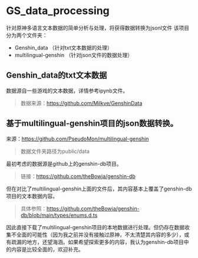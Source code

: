 # GS_data_processing
针对原神多语言文本数据的简单分析与处理，将获得数据转换为jsonl文件
该项目分为两个文件夹：
- Genshin_data （针对txt文本数据的处理）
- multilingual-genshin （针对json文件的数据处理）

## Genshin_data的txt文本数据
数据源自一些游戏的文本数据，详情参考ipynb文件。
> 数据来源：https://github.com/Milkve/GenshinData

## 基于multilingual-genshin项目的json数据转换。
来源：https://github.com/PseudoMon/multilingual-genshin
> 数据文件夹路径为public/data

最初考虑的数据源是github上的genshin-db项目。
> 链接：https://github.com/theBowja/genshin-db
 
但在对比了multilingual-genshin上面的文件后，其内容基本上覆盖了genshin-db项目的文本数据内容。
> 具体参照：https://github.com/theBowja/genshin-db/blob/main/types/enums.d.ts

因此直接下载了multilingual-genshin项目的本地数据进行处理。但仍存在数据收集不全面的可能性（因为我之前并没有接触过原神，不太清楚其内容的多少），或有疏漏的地方，还望海涵。如果希望探索更多的内容，我认为genshin-db项目中的内容是比较全面的，欢迎补充。
